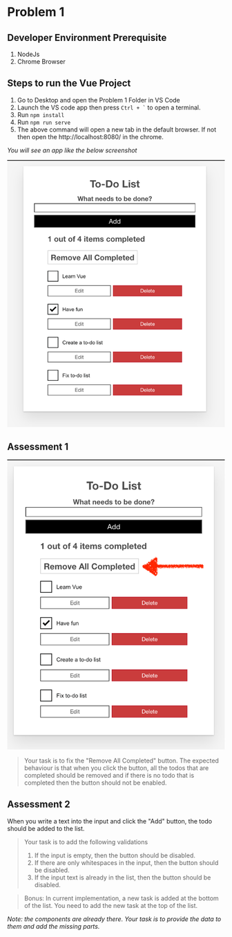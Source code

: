 # Problem 1

## Developer Environment Prerequisite

1. NodeJs
2. Chrome Browser

## Steps to run the Vue Project

1. Go to Desktop and open the Problem 1 Folder in VS Code
2. Launch the VS code app then press ``` Ctrl + ` ```  to open a terminal.
3. Run `npm install`
4. Run `npm run serve`
5. The above command will open a new tab in the default browser. If not then open the http://localhost:8080/ in the chrome.

_You will see an app like the below screenshot_

![App Screenshot](doc-assets/app-screenshot.png)

## Assessment 1

![task1.png](doc-assets/task1.png)

> Your task is to fix the "Remove All Completed" button. The expected behaviour is that when you click the button, all the todos that are completed should be removed and if there is no todo that is completed then the button should not be enabled.

## Assessment 2

When you write a text into the input and click the "Add" button, the todo should be added to the list.

> Your task is to add the following validations
>
> 1. If the input is empty, then the button should be disabled.
> 2. If there are only whitespaces in the input, then the button should be disabled.
> 3. If the input text is already in the list, then the button should be disabled.

> Bonus: In current implementation, a new task is added at the bottom of the list. You need to add the new task at the top of the list.

_Note: the components are already there. Your task is to provide the data to them and add the missing parts._
